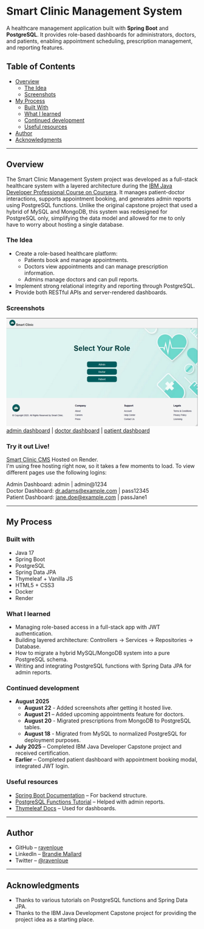 # Smart Clinic Management System

A healthcare management application built with **Spring Boot** and **PostgreSQL**. It provides role-based dashboards for administrators, doctors, and patients, enabling appointment scheduling, prescription management, and reporting features.

## Table of Contents

* [Overview](#overview)
  * [The Idea](#the-idea)
  * [Screenshots](#screenshots)
* [My Process](#my-process)
  * [Built With](#built-with)
  * [What I learned](#what-i-learned)
  * [Continued development](#continued-development)
  * [Useful resources](#useful-resources)
* [Author](#author)
* [Acknowledgments](#acknowledgments)

---

## Overview

The Smart Clinic Management System project was developed as a full-stack healthcare system with a layered architecture during the [IBM Java Developer Professional Course on Coursera](https://www.coursera.org/professional-certificates/java-developer). It manages patient-doctor interactions, supports appointment booking, and generates admin reports using PostgreSQL functions. Unlike the original capstone project that used a hybrid of MySQL and MongoDB, this system was redesigned for PostgreSQL only, simplifying the data model and allowed for me to only have to worry about hosting a single database. 

### The Idea

* Create a role-based healthcare platform:
  * Patients book and manage appointments.
  * Doctors view appointments and can manage prescription information.
  * Admins manage doctors and can pull reports.
* Implement strong relational integrity and reporting through PostgreSQL.
* Provide both RESTful APIs and server-rendered dashboards.

### Screenshots

![landing page](https://github.com/ravenloue/java-database-capstone/blob/main/ss/landing-page.png)
[admin dashboard](https://github.com/ravenloue/java-database-capstone/blob/main/ss/admin-logged-in.png) | [doctor dashboard](https://github.com/ravenloue/java-database-capstone/blob/main/ss/doctor-logged-in.png) | [patient dashboard](https://github.com/ravenloue/java-database-capstone/blob/main/ss/patient-dash.png)

### Try it out Live!

[Smart Clinic CMS](https://smart-clinic-cms-latest.onrender.com/) Hosted on Render. <br />
I'm using free hosting right now, so it takes a few moments to load. To view different pages use the following logins: <br />

Admin Dashboard: admin | admin@1234 <br />
Doctor Dashboard: dr.adams@example.com | pass12345 <br />
Patient Dashboard: jane.doe@example.com | passJane1

---

## My Process

### Built with

* Java 17
* Spring Boot
* PostgreSQL
* Spring Data JPA
* Thymeleaf + Vanilla JS
* HTML5 + CSS3
* Docker
* Render

### What I learned

* Managing role-based access in a full-stack app with JWT authentication.
* Building layered architecture: Controllers → Services → Repositories → Database.
* How to migrate a hybrid MySQL/MongoDB system into a pure PostgreSQL schema.
* Writing and integrating PostgreSQL functions with Spring Data JPA for admin reports.

### Continued development

* **August 2025**
  * **August 22** - Added screenshots after getting it hosted live.
  * **August 21** – Added upcoming appointments feature for doctors.
  * **August 20** - Migrated prescriptions from MongoDB to PostgreSQL tables.
  * **August 18** - Migrated from MySQL to normalized PostgreSQL for deployment purposes.
* **July 2025** – Completed IBM Java Developer Capstone project and received certification.
* **Earlier** – Completed patient dashboard with appointment booking modal, integrated JWT login.

### Useful resources

* [Spring Boot Documentation](https://spring.io/projects/spring-boot) – For backend structure.
* [PostgreSQL Functions Tutorial](https://www.postgresql.org/docs/current/sql-createfunction.html) – Helped with admin reports.
* [Thymeleaf Docs](https://www.thymeleaf.org/documentation.html) – Used for dashboards.

---

## Author

* GitHub – [ravenloue](https://github.com/ravenloue)
* LinkedIn – [Brandie Mallard](https://www.linkedin.com/in/brandie-mallard-0554aa219/)
* Twitter – [@ravenloue](https://www.twitter.com/ravenloue)

---

## Acknowledgments

* Thanks to various tutorials on PostgreSQL functions and Spring Data JPA.
* Thanks to the IBM Java Development Capstone project for providing the project idea as a starting place.
